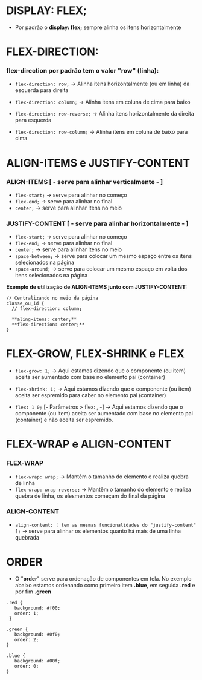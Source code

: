 # DISPLAY: FLEX; 

- Por padrão o **display: flex;** sempre alinha os itens horizontalmente

# FLEX-DIRECTION: 

### flex-direction por padrão tem o valor "row" (linha):

-  ```flex-direction: row;``` -> Alinha itens horizontalmente (ou em linha) da esquerda para direita
 
- ```flex-direction: column;``` -> Alinha itens em coluna de cima para baixo

- ```flex-direction: row-reverse;``` -> Alinha itens horizontalmente da direita para esquerda

- ```flex-direction: row-column;``` -> Alinha itens em coluna de baixo para cima

# ALIGN-ITEMS e JUSTIFY-CONTENT

### ALIGN-ITEMS [ - serve para alinhar verticalmente - ]
 - ```flex-start;``` -> serve para alinhar no começo 
 - ```flex-end;``` -> serve para alinhar no final
 - ```center;``` -> serve para alinhar itens no meio

### JUSTIFY-CONTENT [ - serve para alinhar horizontalmente - ]
 - ```flex-start;``` -> serve para alinhar no começo
 - ```flex-end;``` -> serve para alinhar no final
 - ```center;``` -> serve para alinhar itens no meio
 - ```space-between;``` -> serve para colocar um mesmo espaço entre os itens selecionados na página
 - ```space-around;``` -> serve para colocar um mesmo espaço em volta dos itens selecionados na página

**Exemplo de utilização de ALIGN-ITEMS junto com JUSTIFY-CONTENT:**

```
// Centralizando no meio da página
classe_ou_id {
  // flex-direction: column;

  **aling-items: center;**
  **flex-direction: center;**
}
```

# FLEX-GROW, FLEX-SHRINK e FLEX

 - ```flex-grow: 1;``` -> Aqui estamos dizendo que o componente (ou item) aceita ser aumentado com base no elemento pai (container)

 - ```flex-shrink: 1;``` -> Aqui estamos dizendo que o componente (ou item) aceita ser espremido para caber no elemento pai (container)

 - ```flex: 1 0;``` [- Parâmetros > flex: <flex-grow>, <flex-shrink> -] -> Aqui estamos dizendo que o componente (ou item) aceita ser aumentado com base no elemento pai (container) e não aceita ser espremido.

# FLEX-WRAP e ALIGN-CONTENT

### FLEX-WRAP

 - ```flex-wrap: wrap;``` -> Mantêm o tamanho do elemento e realiza quebra de linha
 - ```flex-wrap: wrap-reverse;``` -> Mantêm o tamanho do elemento e realiza quebra de linha, os elesmentos começam do final da página

### ALIGN-CONTENT

 - ```align-content: [ tem as mesmas funcionalidades do "justify-content" ];``` -> serve para alinhar os elementos quanto há mais de uma linha quebrada

 # ORDER

 - O "**order**" serve para ordenação de componentes em tela. No exemplo abaixo estamos ordenando como primeiro item **.blue**, em seguida **.red** e por fim **.green**
 
```
.red {
   background: #f00;
   order: 1;
 }

.green {
   background: #0f0;
   order: 2;
}

.blue {
   background: #00f;
   order: 0;
}
```
